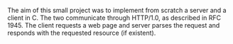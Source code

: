 The aim of this small project was to implement from scratch a server and a client in C.
The two communicate through HTTP/1.0, as described in RFC 1945.
The client requests a web page and server parses the request and responds with the requested resource (if existent).
